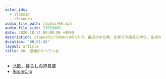 ```yaml
---
actor_ids:
  - itopoid
  - r7kamura
audio_file_path: /audio/60.mp3
audio_file_size: 17633088
date: 2020-10-21 00:00:00 +0900
description: itopoidとr7kamuraの2人で、最近のお仕事、仕事での成長と学び、生活のやっていき方などについて話しました。
duration: "00:51:43"
layout: article
title: 60. 感謝のやっていき
---
```


- [北欧、暮らしの道具店](https://hokuohkurashi.com/)
- [RoomClip](https://roomclip.jp/)
